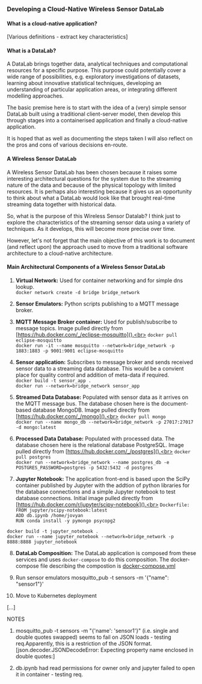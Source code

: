 ### Developing a Cloud-Native Wireless Sensor DataLab

#### What is a cloud-native application?

[Various definitions - extract key characteristics]


#### What is a DataLab?

A DataLab brings together data, analytical techniques and computational resources for a specific purpose. This purpose could potentially
cover a wide range of possibilities, e.g. exploratory investigations of datasets, learning about innovative statistical techniques, developing an 
understanding of particular application areas, or integrating different modelling approaches.

The basic premise here is to start with the idea of a (very) simple sensor DataLab built using a traditional client-server model, 
then develop this through stages into a containerised application and finally a cloud-native application.

It is hoped that as well as documenting the steps taken I will also reflect on the pros and cons of various decisions en-route.

#### A Wireless Sensor DataLab

A Wireless Sensor DataLab has been chosen because it raises some interesting architectural questions for the system due to the streaming nature of the 
data and because of the physical topology with limited resources. It is perhaps also interesting because it gives us an opportunity to think about what
a DataLab would look like that brought real-time streaming data together with historical data.

So, what is the purpose of this Wireless Sensor Datalab? I think just to explore the characteristics of the streaming sensor data using a variety of
techniques. As it develops, this will become more precise over time. 

However, let's not forget that the main objective of this work is to document (and reflect upon) the approach used to move from a traditional software
architecture to a cloud-native architecture.

#### Main Architectural Components of a Wireless Sensor DataLab



1. **Virtual Network:** Used for container networking and for simple dns lookup.<br>
`docker network create -d bridge bridge_network`

2. **Sensor Emulators:** Python scripts publishing to a MQTT message broker.

3. **MQTT Message Broker container:** Used for publish/subscribe to message topics. Image pulled directly from [https://hub.docker.com/_/eclipse-mosquitto]().<br>
`docker pull eclipse-mosquitto`  
`docker run -it --name mosquitto --network=bridge_network -p 1883:1883 -p 9001:9001 eclipse-mosquitto`  

4. **Sensor application:** Subscribes to message broker and sends received sensor data to a streaming data database. This would be a convient place for quality control and addition of meta-data if required.<br> 
`docker build -t sensor_app .`  
`docker run --network=bridge_network sensor_app`

5. **Streamed Data Database:** Populated with sensor data as it arrives on the MQTT message bus. The database chosen here is the document-based database MongoDB. Image pulled directly from [https://hub.docker.com/_/mongo]().<br> 
`docker pull mongo`  
`docker run --name mongo_db --network=bridge_network -p 27017:27017 -d mongo:latest`  

6. **Processed Data Database:** Populated with processed data. The database chosen here is the relational database PostgreSQL. Image pulled directly from [https://hub.docker.com/_/postgres]().<br>
`docker pull postgres`  
`docker run --network=bridge_network --name postgres_db -e POSTGRES_PASSWORD=postgres -p 5432:5432 -d postgres`  

7. **Jupyter Notebook:** The application front-end is based upon the SciPy container published by Jupyter with the addtion of python libraries for the database connections and a simple Jupyter notebook to test database connections. Initial image pulled directly from [https://hub.docker.com/r/jupyter/scipy-notebook]().<br>
`Dockerfile:`  
`FROM jupyter/scipy-notebook:latest`  
`ADD db.ipynb /home/jovyan`  
`RUN conda install -y pymongo psycopg2`  
  
`docker build -t jupyter_notebook .`  
`docker run --name jupyter_notebook --network=bridge_network -p 8888:8888 jupyter_notebook`   

8. **DataLab Composition:** The DataLab application is composed from these services and uses `docker-compose` to do this composition. The docker-compose file describing the compostion is [docker-compose.yml](https://github.com/digsci/datalabs/blob/master/docker-compose.yml)<br>


9. Run sensor emulators
mosquitto_pub -t sensors -m '{"name": "sensor1"}'

10. Move to Kubernetes deployment

[...]

NOTES

1. mosquitto_pub -t sensors -m "{'name': 'sensor1'}" (i.e. single and double quotes swapped) seems to fail on JSON loads - testing req.Apparently, this is a restriction of the JSON format.
[json.decoder.JSONDecodeError: Expecting property name enclosed in double quotes:]

2. db.ipynb had read permissions for owner only and jupyter failed to open it in container - testing req.
		


